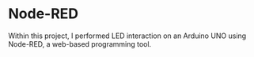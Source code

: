 # Node-RED
Within this project, I performed LED interaction on an Arduino UNO using Node-RED, a web-based programming tool.
